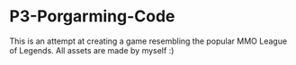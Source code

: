 # P3-Porgarming-Code

This is an attempt at creating a game resembling the popular MMO League of Legends.
All assets are made by myself :)